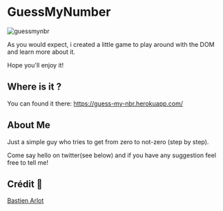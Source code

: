 # GuessMyNumber
![guessmynbr](https://user-images.githubusercontent.com/86610960/156885025-bc846aca-db42-472d-b774-2770734b6d2c.gif)

As you would expect, i created a little game to play around with the DOM and learn more about it.

Hope you'll enjoy it!
## Where is it ?

You can found it there:
https://guess-my-nbr.herokuapp.com/

## About Me

Just a simple guy who tries to get from zero to not-zero (step by step).

Come say hello on twitter(see below) and if you have any suggestion feel free to tell me!


## Crédit 🔗
[Bastien Arlot](https://github.com/Bastien-Arlot)

